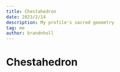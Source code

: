 ```yaml
---
title: Chestahedron
date: 2023/2/14
description: My profile's sacred geometry
tag: me
author: brandnholl
---
```

 
# Chestahedron
